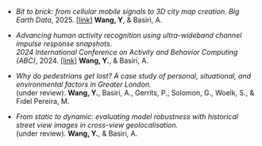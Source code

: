 
* *Bit to brick: from cellular mobile signals to 3D city map creation.* *Big Earth Data*, 2025. [[link]](https://doi.org/10.1080/20964471.2025.2561319)
  **Wang, Y**, & Basiri, A. 
  

* *Advancing human activity recognition using ultra-wideband channel impulse response snapshots.*  
  *2024 International Conference on Activity and Behavior Computing (ABC)*, 2024. [[link]](https://doi.org/10.1109/ABC61795.2024.10651886)
  **Wang, Y.**, & Basiri, A. 

* *Why do pedestrians get lost? A case study of personal, situational, and environmental factors in Greater London.*  
  (under review).
  **Wang, Y.**, Basiri, A., Gerrits, P., Solomon, G., Woelk, S., & Fidel Pereira, M.

* *From static to dynamic: evaluating model robustness with historical street view images in cross-view geolocalisation.*  
  (under review).
  **Wang, Y.**, & Basiri, A.  
